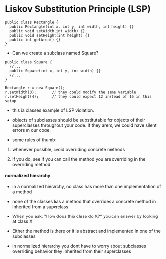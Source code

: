 # Liskov Substitution Principle (LSP)

```shell
public class Rectangle {
  public Rectangle(int x, int y, int width, int height) {}
  public void setWidth(int width) {}
  public void setHeight(int height) {}
  public int getArea() {}
}
```

- Can we create a subclass named Square?

```shell
public class Square {
  //...
  public Square(int x, int y, int width) {}
  //...
}

Rectangle r = new Square();
r.setWidth(3);       // they could modify the same variable
r.setHeight(4);      // they could expect 12 instead of 16 in this setup
```

- this ia classes example of LSP violation.

- objects of subclasses should be substitutable for objects of their
  superclasses throughout your code. If they arent, we could have silent errors in our code.


- some rules of thumb:

1. whenever possible, avoid overriding concrete methods

2. if you do, see if you can call the method you are overriding in the overriding method.

#### normalized hierarchy

- in a normalized hierarchy, no class has more than one implementation of a method

- none of the classes has a method that overrides a concrete method in inherited from a superclass

- When you ask: "How does this class do X?" you can answer by looking at class X

- Either the method is there or it is abstract and implemented in one of the subclasses

- in normalized hierarchy you dont have to worry about subclasses overriding
  behavior they inherited from their superclasses
